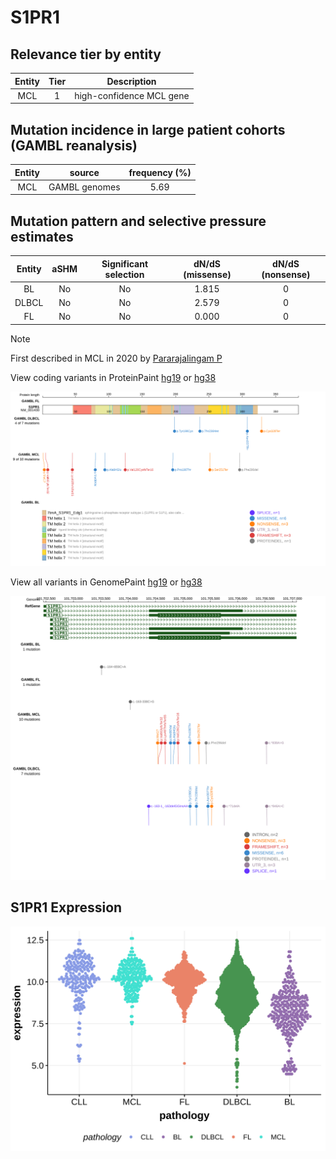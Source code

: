 # S1PR1

## Relevance tier by entity

|Entity|Tier|Description             |
|:------:|:----:|------------------------|
|MCL   |1   |high-confidence MCL gene|

## Mutation incidence in large patient cohorts (GAMBL reanalysis)

|Entity|source       |frequency (%)|
|:------:|:-------------:|:-------------:|
|MCL   |GAMBL genomes|5.69         |

## Mutation pattern and selective pressure estimates

|Entity|aSHM|Significant selection|dN/dS (missense)|dN/dS (nonsense)|
|:------:|:----:|:---------------------:|:----------------:|:----------------:|
|BL    |No  |No                   |1.815           |0               |
|DLBCL |No  |No                   |2.579           |0               |
|FL    |No  |No                   |0.000           |0               |


> [!NOTE]
> First described in MCL in 2020 by [Pararajalingam P](https://pubmed.ncbi.nlm.nih.gov/32160292)


View coding variants in ProteinPaint [hg19](https://morinlab.github.io/LLMPP/GAMBL/S1PR1_protein.html)  or [hg38](https://morinlab.github.io/LLMPP/GAMBL/S1PR1_protein_hg38.html)

![image](images/proteinpaint/S1PR1_NM_001400.svg)

View all variants in GenomePaint [hg19](https://morinlab.github.io/LLMPP/GAMBL/S1PR1.html)  or [hg38](https://morinlab.github.io/LLMPP/GAMBL/S1PR1_hg38.html)

![image](images/proteinpaint/S1PR1.svg)
## S1PR1 Expression
![image](images/gene_expression/S1PR1_by_pathology.svg)
<!-- ORIGIN: pararajalingamCodingNoncodingDrivers2020 -->
